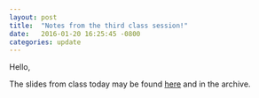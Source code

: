 ```yaml
---
layout: post
title:  "Notes from the third class session!"
date:   2016-01-20 16:25:45 -0800
categories: update
---
```

Hello,

The slides from class today may be found [here](http://slides.com/nikhilgopal/visualizationbiases/live#/) and in the archive.

